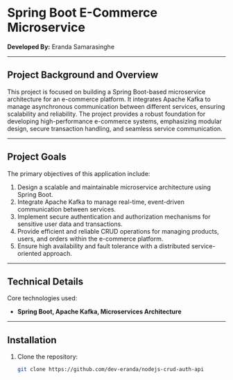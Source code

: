 # Spring Boot E-Commerce Microservice 
**Developed By:** Eranda Samarasinghe  
<hr />

## Project Background and Overview  
This project is focused on building a Spring Boot-based microservice architecture for an e-commerce platform. It integrates Apache Kafka to manage asynchronous communication between different services, ensuring scalability and reliability. The project provides a robust foundation for developing high-performance e-commerce systems, emphasizing modular design, secure transaction handling, and seamless service communication. 
<hr />

## Project Goals  
The primary objectives of this application include:  

1. Design a scalable and maintainable microservice architecture using Spring Boot.
2. Integrate Apache Kafka to manage real-time, event-driven communication between services.
3. Implement secure authentication and authorization mechanisms for sensitive user data and transactions.
4. Provide efficient and reliable CRUD operations for managing products, users, and orders within the e-commerce platform.
5. Ensure high availability and fault tolerance with a distributed service-oriented approach.
<hr />

## Technical Details  
Core technologies used:  

- **Spring Boot, Apache Kafka, Microservices Architecture**  
<hr />

## Installation  
1. Clone the repository:  
   ```sh
   git clone https://github.com/dev-eranda/nodejs-crud-auth-api
